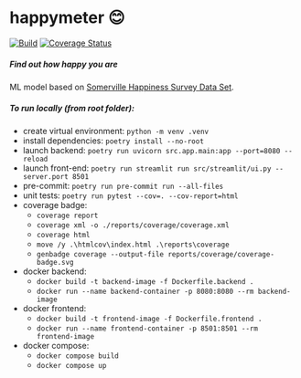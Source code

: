 # happymeter :blush:

[![Build](https://github.com/mixklim/happymeter/actions/workflows/build.yml/badge.svg)](https://github.com/mixklim/happymeter/actions/workflows/build.yml)
[![Coverage Status](./reports/coverage/coverage-badge.svg?dummy=8484744)](./reports/coverage/index.html)

##### Find out how happy you are

ML model based on [Somerville Happiness Survey Data Set](https://archive.ics.uci.edu/ml/datasets/Somerville+Happiness+Survey#).

##### To run locally (from root folder):

- create virtual environment: `python -m venv .venv`
- install dependencies: `poetry install --no-root`
- launch backend:
  `poetry run uvicorn src.app.main:app --port=8080 --reload`
- launch front-end:
  `poetry run streamlit run src/streamlit/ui.py --server.port 8501`
- pre-commit: `poetry run pre-commit run --all-files`
- unit tests: `poetry run pytest --cov=. --cov-report=html`
- coverage badge:
  - `coverage report`
  - `coverage xml -o ./reports/coverage/coverage.xml`
  - `coverage html`
  - `move /y .\htmlcov\index.html .\reports\coverage`
  - `genbadge coverage --output-file reports/coverage/coverage-badge.svg`
- docker backend:
  - `docker build -t backend-image -f Dockerfile.backend .`
  - `docker run --name backend-container -p 8080:8080 --rm backend-image`
- docker frontend:
  - `docker build -t frontend-image -f Dockerfile.frontend .`
  - `docker run --name frontend-container -p 8501:8501 --rm frontend-image`
- docker compose:
  - `docker compose build`
  - `docker compose up`
